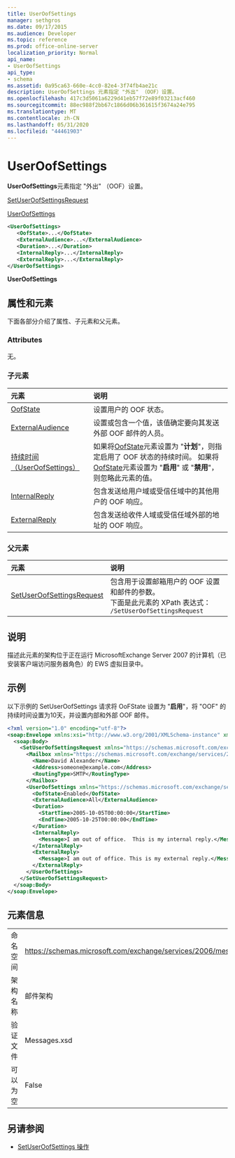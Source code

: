```yaml
---
title: UserOofSettings
manager: sethgros
ms.date: 09/17/2015
ms.audience: Developer
ms.topic: reference
ms.prod: office-online-server
localization_priority: Normal
api_name:
- UserOofSettings
api_type:
- schema
ms.assetid: 0a95ca63-660e-4cc0-82e4-3f74fb4ae21c
description: UserOofSettings 元素指定 "外出" （OOF）设置。
ms.openlocfilehash: 417c3d5061a6229d41eb57f72e89f03213acf460
ms.sourcegitcommit: 88ec988f2bb67c1866d06b361615f3674a24e795
ms.translationtype: MT
ms.contentlocale: zh-CN
ms.lasthandoff: 05/31/2020
ms.locfileid: "44461903"
---
```

# <a name="useroofsettings"></a>UserOofSettings

**UserOofSettings**元素指定 "外出" （OOF）设置。 
  
[SetUserOofSettingsRequest](setuseroofsettingsrequest.md)
  
[UserOofSettings](useroofsettings.md)
  
```xml
<UserOofSettings>
   <OofState>...</OofState>
   <ExternalAudience>...</ExternalAudience>
   <Duration>...</Duration>
   <InternalReply>...</InternalReply>
   <ExternalReply>...</ExternalReply>
</UserOofSettings>
```

 **UserOofSettings**
## <a name="attributes-and-elements"></a>属性和元素

下面各部分介绍了属性、子元素和父元素。
  
### <a name="attributes"></a>Attributes

无。
  
### <a name="child-elements"></a>子元素

|**元素**|**说明**|
|:-----|:-----|
|[OofState](oofstate.md) <br/> |设置用户的 OOF 状态。  <br/> |
|[ExternalAudience](externalaudience.md) <br/> |设置或包含一个值，该值确定要向其发送外部 OOF 邮件的人员。  <br/> |
|[持续时间（UserOofSettings）](duration-useroofsettings.md) <br/> |如果将[OofState](oofstate.md)元素设置为 "**计划**"，则指定启用了 OOF 状态的持续时间。 如果将[OofState](oofstate.md)元素设置为 "**启用**" 或 "**禁用**"，则忽略此元素的值。  <br/> |
|[InternalReply](internalreply.md) <br/> |包含发送给用户域或受信任域中的其他用户的 OOF 响应。  <br/> |
|[ExternalReply](externalreply.md) <br/> |包含发送给收件人域或受信任域外部的地址的 OOF 响应。  <br/> |
   
### <a name="parent-elements"></a>父元素

|**元素**|**说明**|
|:-----|:-----|
|[SetUserOofSettingsRequest](setuseroofsettingsrequest.md) <br/> |包含用于设置邮箱用户的 OOF 设置和邮件的参数。  <br/> 下面是此元素的 XPath 表达式：   <br/>  `/SetUserOofSettingsRequest` <br/> |
   
## <a name="remarks"></a>说明

描述此元素的架构位于正在运行 MicrosoftExchange Server 2007 的计算机（已安装客户端访问服务器角色）的 EWS 虚拟目录中。
  
## <a name="example"></a>示例

以下示例的 SetUserOofSettings 请求将 OoFState 设置为 "**启用**"，将 "OOF" 的持续时间设置为10天，并设置内部和外部 OOF 邮件。
  
```xml
<?xml version="1.0" encoding="utf-8"?>
<soap:Envelope xmlns:xsi="http://www.w3.org/2001/XMLSchema-instance" xmlns:xsd="http://www.w3.org/2001/XMLSchema" xmlns:soap="http://schemas.xmlsoap.org/soap/envelope/">
  <soap:Body>
    <SetUserOofSettingsRequest xmlns="https://schemas.microsoft.com/exchange/services/2006/messages">
      <Mailbox xmlns="https://schemas.microsoft.com/exchange/services/2006/types">
        <Name>David Alexander</Name>
        <Address>someone@example.com</Address>
        <RoutingType>SMTP</RoutingType>
      </Mailbox>
      <UserOofSettings xmlns="https://schemas.microsoft.com/exchange/services/2006/types">
        <OofState>Enabled</OofState>
        <ExternalAudience>All</ExternalAudience>
        <Duration>
          <StartTime>2005-10-05T00:00:00</StartTime>
          <EndTime>2005-10-25T00:00:00</EndTime>
        </Duration>
        <InternalReply>
          <Message>I am out of office.  This is my internal reply.</Message>
        </InternalReply>
        <ExternalReply>
          <Message>I am out of office. This is my external reply.</Message>
        </ExternalReply>
      </UserOofSettings>
    </SetUserOofSettingsRequest>
  </soap:Body>
</soap:Envelope>
```

## <a name="element-information"></a>元素信息

|||
|:-----|:-----|
|命名空间  <br/> |https://schemas.microsoft.com/exchange/services/2006/messages  <br/> |
|架构名称  <br/> |邮件架构  <br/> |
|验证文件  <br/> |Messages.xsd  <br/> |
|可以为空  <br/> |False  <br/> |
   
## <a name="see-also"></a>另请参阅

- [SetUserOofSettings 操作](setuseroofsettings-operation.md)

